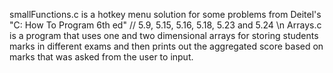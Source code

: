 smallFunctions.c is a hotkey menu solution for some problems from Deitel's "C: How To Program 6th ed" // 5.9, 5.15, 5.16, 5.18, 5.23 and 5.24 \n
Arrays.c is a program that uses one and two dimensional arrays for storing students marks in different exams and then prints out the aggregated score based on marks that was asked from the user to input.
